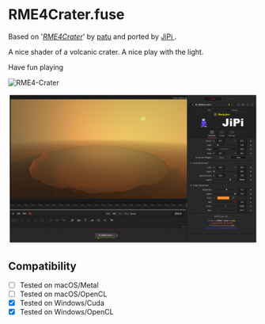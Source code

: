 RME4Crater.fuse
===========

Based on '_[RME4Crater](https://www.shadertoy.com/view/MlSBDt)_' by [patu](https://www.shadertoy.com/user/patu) and ported by [JiPi ](../../Site/Profiles/JiPi.md).

A nice shader of a volcanic crater. A nice play with the light.

Have fun playing

![RME4-Crater](https://user-images.githubusercontent.com/78935215/142388059-def0771b-7634-4a6b-ac4c-1db1ad505015.gif)


[![RME4Crater](RME4Crater.png)](RME4Crater.fuse)



## Compatibility
- [ ] Tested on macOS/Metal
- [ ] Tested on macOS/OpenCL
- [x] Tested on Windows/Cuda
- [x] Tested on Windows/OpenCL
